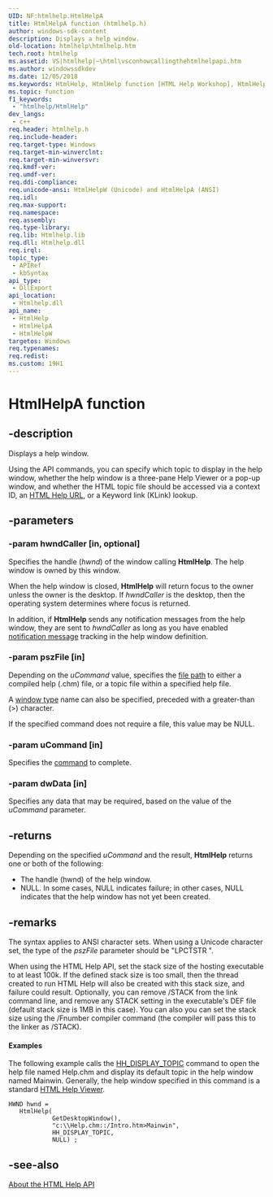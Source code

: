 ```yaml
---
UID: NF:htmlhelp.HtmlHelpA
title: HtmlHelpA function (htmlhelp.h)
author: windows-sdk-content
description: Displays a help window.
old-location: htmlhelp\htmlhelp.htm
tech.root: htmlhelp
ms.assetid: VS|htmlhelp|~\html\vsconhowcallingthehtmlhelpapi.htm
ms.author: windowssdkdev
ms.date: 12/05/2018
ms.keywords: HtmlHelp, HtmlHelp function [HTML Help Workshop], HtmlHelpA, HtmlHelpW, htmlhelp.htmlhelp, htmlhelp/HtmlHelp, htmlhelp/HtmlHelpA, htmlhelp/HtmlHelpW
ms.topic: function
f1_keywords: 
 - "htmlhelp/HtmlHelp"
dev_langs:
 - c++
req.header: htmlhelp.h
req.include-header: 
req.target-type: Windows
req.target-min-winverclnt: 
req.target-min-winversvr: 
req.kmdf-ver: 
req.umdf-ver: 
req.ddi-compliance: 
req.unicode-ansi: HtmlHelpW (Unicode) and HtmlHelpA (ANSI)
req.idl: 
req.max-support: 
req.namespace: 
req.assembly: 
req.type-library: 
req.lib: Htmlhelp.lib
req.dll: Htmlhelp.dll
req.irql: 
topic_type:
 - APIRef
 - kbSyntax
api_type:
 - DllExport
api_location:
 - Htmlhelp.dll
api_name:
 - HtmlHelp
 - HtmlHelpA
 - HtmlHelpW
targetos: Windows
req.typenames: 
req.redist: 
ms.custom: 19H1
---
```


# HtmlHelpA function


## -description


Displays a help window.

Using the API commands, you can specify which topic to display in the help window, whether the help window is a three-pane Help Viewer or a pop-up window, and whether the HTML topic file should be accessed via a context ID, an <a href="https://docs.microsoft.com/previous-versions/windows/desktop/htmlhelp/about-html-help-urls">HTML Help URL</a>, or a Keyword link (KLink) lookup. 


## -parameters




### -param hwndCaller [in, optional]

Specifies the handle (<i>hwnd</i>) of the window calling <b>HtmlHelp</b>. The help window is owned by this window. 



When the help window is closed, <b>HtmlHelp</b> will return focus to the owner unless the owner is the desktop. If <i>hwndCaller</i> is the desktop, then the operating system determines where focus is returned.

In addition, if <b>HtmlHelp</b> sends any notification messages from the help window, they are sent to <i>hwndCaller</i> as long as you have enabled <a href="https://docs.microsoft.com/previous-versions/windows/desktop/htmlhelp/about-notification-messages">notification message</a> tracking in the help window definition.


### -param pszFile [in]

Depending on the <i>uCommand</i> value, specifies the <a href="https://docs.microsoft.com/previous-versions/windows/desktop/htmlhelp/about-html-help-urls">file path</a> to either a compiled help (.chm) file, or a topic file within a specified help file. 



A <a href="https://docs.microsoft.com/previous-versions/windows/desktop/legacy/ms644703(v=vs.85)">window type</a> name can also be specified, preceded with a greater-than (&gt;) character.

If the specified command does not require a file, this value may be NULL.


### -param uCommand [in]

Specifies the <a href="https://docs.microsoft.com/previous-versions/windows/desktop/htmlhelp/about-commands">command</a> to complete.


### -param dwData [in]

Specifies any data that may be required, based on the value of the <i>uCommand</i> parameter.


## -returns



Depending on the specified <i>uCommand</i> and the result, <b>HtmlHelp</b> returns one or both of the following: 

<ul>
<li>The handle (hwnd) of the help window.</li>
<li>NULL. In some cases, NULL indicates failure; in other cases, NULL indicates that the help window has not yet been created. </li>
</ul>



## -remarks



The  syntax applies to ANSI character sets.  When using a Unicode character set, the type of the <i>pszFile</i> parameter should be "LPCTSTR  ".

When using the HTML Help API, set the stack size of the hosting executable to at least 100k. If the defined stack size is too small, then the thread created to run HTML Help will also be created with this stack size, and failure could result. Optionally, you can remove /STACK from the link command line, and remove any STACK setting in the executable's DEF file (default stack size is 1MB in this case). You can also you can set the stack size using the /Fnumber compiler command (the compiler will pass this to the linker as /STACK).


#### Examples

The following example calls the <a href="https://docs.microsoft.com/previous-versions/windows/desktop/htmlhelp/hh-display-topic-command">HH_DISPLAY_TOPIC</a> command to open the help file named Help.chm and display its default topic in the help window named Mainwin. Generally, the help window specified in this command is a standard <a href="https://docs.microsoft.com/previous-versions/windows/desktop/htmlhelp/about-the-html-help-viewer">HTML Help Viewer</a>. 


```
HWND hwnd =
   HtmlHelp(
            GetDesktopWindow(),
            "c:\\Help.chm::/Intro.htm>Mainwin",
            HH_DISPLAY_TOPIC,
            NULL) ;
```





## -see-also




<a href="https://docs.microsoft.com/previous-versions/windows/desktop/htmlhelp/html-help-api-overview">About the HTML Help API</a>
 

 

